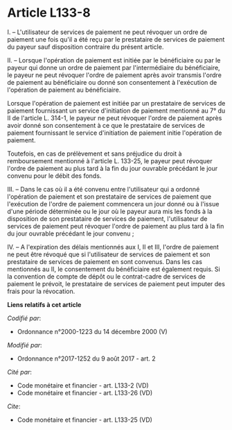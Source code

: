 # Article L133-8

I. – L'utilisateur de services de paiement ne peut révoquer un ordre de paiement une fois qu'il a été reçu par le prestataire
de services de paiement du payeur sauf disposition contraire du présent article.

II. – Lorsque l'opération de paiement est initiée par le bénéficiaire ou par le payeur qui donne un ordre de paiement par
l'intermédiaire du bénéficiaire, le payeur ne peut révoquer l'ordre de paiement après avoir transmis l'ordre de paiement au
bénéficiaire ou donné son consentement à l'exécution de l'opération de paiement au bénéficiaire.

Lorsque l'opération de paiement est initiée par un prestataire de services de paiement fournissant un service d'initiation de
paiement mentionné au 7° du II de l'article L. 314-1, le payeur ne peut révoquer l'ordre de paiement après avoir donné son
consentement à ce que le prestataire de services de paiement fournissant le service d'initiation de paiement initie
l'opération de paiement.

Toutefois, en cas de prélèvement et sans préjudice du droit à remboursement mentionné à l'article L. 133-25, le payeur peut
révoquer l'ordre de paiement au plus tard à la fin du jour ouvrable précédant le jour convenu pour le débit des fonds.

III. – Dans le cas où il a été convenu entre l'utilisateur qui a ordonné l'opération de paiement et son prestataire de
services de paiement que l'exécution de l'ordre de paiement commencera un jour donné ou à l'issue d'une période déterminée ou
le jour où le payeur aura mis les fonds à la disposition de son prestataire de services de paiement, l'utilisateur de
services de paiement peut révoquer l'ordre de paiement au plus tard à la fin du jour ouvrable précédant le jour convenu ;

IV. – A l'expiration des délais mentionnés aux I, II et III, l'ordre de paiement ne peut être révoqué que si l'utilisateur de
services de paiement et son prestataire de services de paiement en sont convenus. Dans les cas mentionnés au II, le
consentement du bénéficiaire est également requis. Si la convention de compte de dépôt ou le contrat-cadre de services de
paiement le prévoit, le prestataire de services de paiement peut imputer des frais pour la révocation.

**Liens relatifs à cet article**

_Codifié par_:

  - Ordonnance n°2000-1223 du 14 décembre 2000 (V)

_Modifié par_:

  - Ordonnance n°2017-1252 du 9 août 2017 - art. 2

_Cité par_:

  - Code monétaire et financier - art. L133-2 (VD)
  - Code monétaire et financier - art. L133-26 (VD)

_Cite_:

  - Code monétaire et financier - art. L133-25 (VD)
